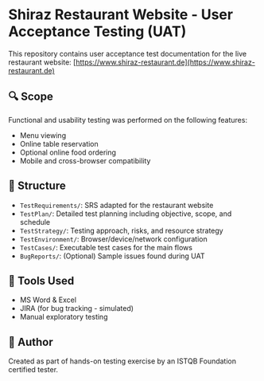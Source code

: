 # Shiraz Restaurant Website - User Acceptance Testing (UAT)

This repository contains user acceptance test documentation for the live restaurant website: [https://www.shiraz-restaurant.de](https://www.shiraz-restaurant.de)

## 🔍 Scope
Functional and usability testing was performed on the following features:
- Menu viewing
- Online table reservation
- Optional online food ordering
- Mobile and cross-browser compatibility

## 📂 Structure

- `TestRequirements/`: SRS adapted for the restaurant website
- `TestPlan/`: Detailed test planning including objective, scope, and schedule
- `TestStrategy/`: Testing approach, risks, and resource strategy
- `TestEnvironment/`: Browser/device/network configuration
- `TestCases/`: Executable test cases for the main flows
- `BugReports/`: (Optional) Sample issues found during UAT

## 📅 Tools Used

- MS Word & Excel
- JIRA (for bug tracking - simulated)
- Manual exploratory testing

## 👤 Author

Created as part of hands-on testing exercise by an ISTQB Foundation certified tester.